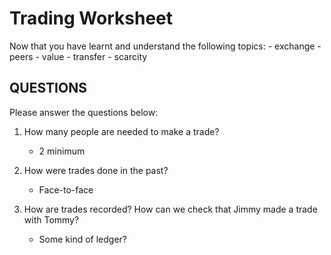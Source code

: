 # Trading Worksheet

Now that you have learnt and understand the following topics:
	- exchange
	- peers
	- value
	- transfer
	- scarcity

## QUESTIONS

Please answer the questions below:

1. How many people are needed to make a trade?
	* 2 minimum

2. How were trades done in the past?
	* Face-to-face

3. How are trades recorded? How can we check that Jimmy made a trade with Tommy?
	* Some kind of ledger?

